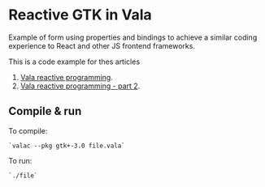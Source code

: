 # Reactive GTK in Vala

Example of form using properties and bindings to achieve a similar coding experience to React and other JS frontend frameworks.

This is a code example for thes articles

1. [Vala reactive programming](https://igordsm.github.io/blog/2021-12-06/).
1. [Vala reactive programming - part 2](https://igordsm.github.io/blog/2021-12-24/).

## Compile & run

To compile:

    `valac --pkg gtk+-3.0 file.vala`
    
To run:

    `./file`
    
